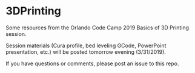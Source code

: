 # 3DPrinting
Some resources from the Orlando Code Camp 2019 Basics of 3D Printing session.

Session materials (Cura profile, bed leveling GCode, PowerPoint presentation, etc.) will be posted tomorrow evening (3/31/2019).

If you have questions or comments, please post an issue to this repo.
